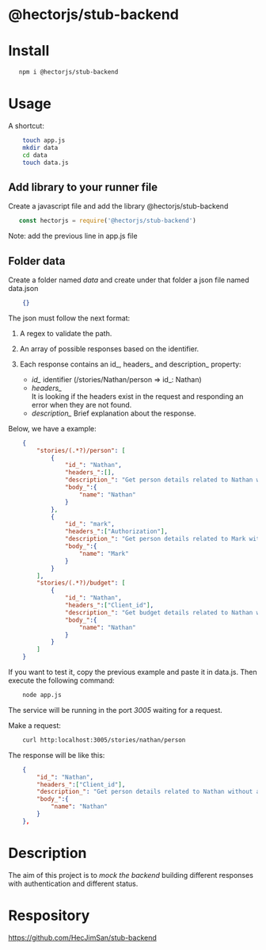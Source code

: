 # @hectorjs/stub-backend

# Install

```sh
   npm i @hectorjs/stub-backend
```

# Usage

A shortcut:

```sh
    touch app.js
    mkdir data
    cd data
    touch data.js
```

## Add library to your runner file

Create a javascript file and add the library @hectorjs/stub-backend

```js
   const hectorjs = require('@hectorjs/stub-backend')
```

Note: add the previous line in app.js file

## Folder data

Create a folder named _data_ and create under that folder a json file named data.json

```json
    {}
```
The json must follow the next format:

1. A regex to validate the path. 

2. An array of possible responses based on the identifier.

3. Each response contains an id_, headers_ and description_ property:

    *  *id_* identifier 
        (/stories/Nathan/person => id_: Nathan)
    *  *headers_*  
        It is looking if the headers exist in the request and responding an error when they are not found.
    *  *description_*
        Brief explanation about the response.

Below, we have a example:

```json
    {
        "stories/(.*?)/person": [
            {
                "id_": "Nathan",
                "headers_":[],
                "description_": "Get person details related to Nathan without authentication",
                "body_":{
                    "name": "Nathan"
                }
            },
            {
                "id_": "mark",
                "headers_":["Authorization"],
                "description_": "Get person details related to Mark without authentication",
                "body_":{
                    "name": "Mark"
                }
            }
        ],
        "stories/(.*?)/budget": [
            {
                "id_": "Nathan",
                "headers_":["Client_id"],
                "description_": "Get budget details related to Nathan with authentication",
                "body_":{
                    "name": "Nathan"
                }
            }
        ]
    }
```

If you want to test it, copy the previous example and paste it in data.js. Then execute the following command:

```sh
    node app.js
```

The service will be running in the port *3005* waiting for a request.

Make a request:

```sh
    curl http:localhost:3005/stories/nathan/person
```

The response will be like this:

```json
    {
        "id_": "Nathan",
        "headers_":["Client_id"],
        "description_": "Get person details related to Nathan without authentication",
        "body_":{
            "name": "Nathan"
        }
    },
```



# Description

The aim of this project is to _mock the backend_  building different responses with authentication and different status.

# Respository

https://github.com/HecJimSan/stub-backend

